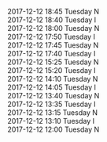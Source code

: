 2017-12-12 18:45 Tuesday  N  
2017-12-12 18:40 Tuesday  I  
2017-12-12 18:00 Tuesday  N  
2017-12-12 17:50 Tuesday  I  
2017-12-12 17:45 Tuesday  N  
2017-12-12 17:40 Tuesday  I  
2017-12-12 15:25 Tuesday  N  
2017-12-12 15:20 Tuesday  I  
2017-12-12 14:10 Tuesday  N  
2017-12-12 14:05 Tuesday  I  
2017-12-12 13:40 Tuesday  N  
2017-12-12 13:35 Tuesday  I  
2017-12-12 13:15 Tuesday  N  
2017-12-12 13:10 Tuesday  I  
2017-12-12 12:00 Tuesday  N  
